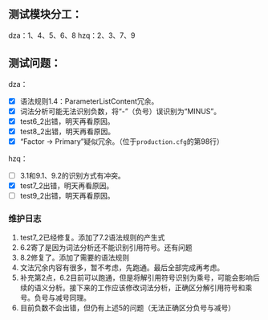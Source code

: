 ## 测试模块分工：
dza：1、4、5、6、8
hzq：2、3、7、9

## 测试问题：
dza：
- [x] 语法规则1.4：ParameterListContent冗余。
- [x] 词法分析可能无法识别负数，将“-”（负号）误识别为“MINUS”。
- [x] test6_2出错，明天再看原因。
- [x] test8_2出错，明天再看原因。
- [x] “Factor -> Primary”疑似冗余。（位于`production.cfg`的第98行）

hzq：
- [ ] 3.1和9.1、9.2的识别方式有冲突。
- [x] test7_2出错，明天再看原因。
- [ ] test9_2出错，明天再看原因。

### 维护日志
1. test7_2已经修复。添加了7.2语法规则的产生式
2. 6.2寄了是因为词法分析还不能识别引用符号。还有问题
3. 8.2修复了。添加了需要的语法规则
4. 文法冗余内容有很多，暂不考虑，先跑通。最后全部完成再考虑。
5. 补充第2点，6.2目前可以跑通，但是将解引用符号识别为乘号，可能会影响后续的语义分析。接下来的工作应该修改词法分析，正确区分解引用符号和乘号。负号与减号同理。
6. 目前负数不会出错，但仍有上述5的问题（无法正确区分负号与减号）
